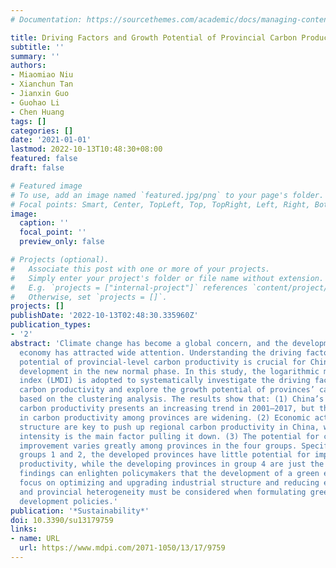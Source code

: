 ```yaml
---
# Documentation: https://sourcethemes.com/academic/docs/managing-content/

title: Driving Factors and Growth Potential of Provincial Carbon Productivity in China
subtitle: ''
summary: ''
authors:
- Miaomiao Niu
- Xianchun Tan
- Jianxin Guo
- Guohao Li
- Chen Huang
tags: []
categories: []
date: '2021-01-01'
lastmod: 2022-10-13T10:48:30+08:00
featured: false
draft: false

# Featured image
# To use, add an image named `featured.jpg/png` to your page's folder.
# Focal points: Smart, Center, TopLeft, Top, TopRight, Left, Right, BottomLeft, Bottom, BottomRight.
image:
  caption: ''
  focal_point: ''
  preview_only: false

# Projects (optional).
#   Associate this post with one or more of your projects.
#   Simply enter your project's folder or file name without extension.
#   E.g. `projects = ["internal-project"]` references `content/project/deep-learning/index.md`.
#   Otherwise, set `projects = []`.
projects: []
publishDate: '2022-10-13T02:48:30.335960Z'
publication_types:
- '2'
abstract: 'Climate change has become a global concern, and the development of a green
  economy has attracted wide attention. Understanding the driving factors and growth
  potential of provincial-level carbon productivity is crucial for China’s green economic
  development in the new normal phase. In this study, the logarithmic mean Divisia
  index (LMDI) is adopted to systematically investigate the driving factors of provincial
  carbon productivity and explore the growth potential of provinces’ carbon productivity
  based on the clustering analysis. The results show that: (1) China’s provincial
  carbon productivity presents an increasing trend in 2001–2017, but the differences
  in carbon productivity among provinces are widening. (2) Economic activity and industrial
  structure are key to push up regional carbon productivity in China, while energy
  intensity is the main factor pulling it down. (3) The potential for carbon productivity
  improvement varies greatly among provinces in the four groups. Specifically, in
  groups 1 and 2, the developed provinces have little potential for improving carbon
  productivity, while the developing provinces in group 4 are just the opposite. These
  findings can enlighten policymakers that the development of a green economy should
  focus on optimizing and upgrading industrial structure and reducing energy intensity,
  and provincial heterogeneity must be considered when formulating green economic
  development policies.'
publication: '*Sustainability*'
doi: 10.3390/su13179759
links:
- name: URL
  url: https://www.mdpi.com/2071-1050/13/17/9759
---
```

